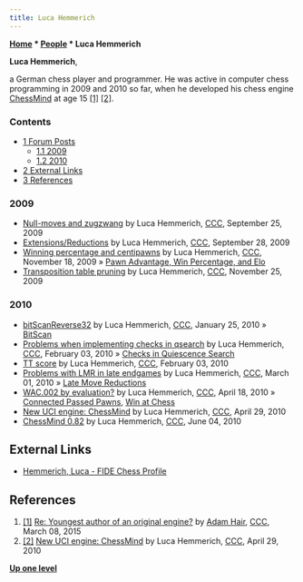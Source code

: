 ```yaml
---
title: Luca Hemmerich
---
```

**[Home](Home "Home") \* [People](People "People") \* Luca Hemmerich**


**Luca Hemmerich**,  

a German chess player and programmer. He was active in computer chess programming in 2009 and 2010 so far, when he developed his chess engine [ChessMind](ChessMind "ChessMind") at age 15 <a id="cite-note-1" href="#cite-ref-1">[1]</a> <a id="cite-note-2" href="#cite-ref-2">[2]</a>.



### Contents


* [1 Forum Posts](#forum-posts)
	+ [1.1 2009](#2009)
	+ [1.2 2010](#2010)
* [2 External Links](#external-links)
* [3 References](#references)






### 2009


* [Null-moves and zugzwang](http://www.talkchess.com/forum/viewtopic.php?t=29873) by Luca Hemmerich, [CCC](CCC "CCC"), September 25, 2009
* [Extensions/Reductions](http://www.talkchess.com/forum/viewtopic.php?t=29905) by Luca Hemmerich, [CCC](CCC "CCC"), September 28, 2009
* [Winning percentage and centipawns](http://www.talkchess.com/forum/viewtopic.php?t=30695) by Luca Hemmerich, [CCC](CCC "CCC"), November 18, 2009 » [Pawn Advantage, Win Percentage, and Elo](Pawn_Advantage,_Win_Percentage,_and_Elo "Pawn Advantage, Win Percentage, and Elo")
* [Transposition table pruning](http://www.talkchess.com/forum/viewtopic.php?topic_view=threads&p=305218) by Luca Hemmerich, [CCC](CCC "CCC"), November 25, 2009


### 2010


* [bitScanReverse32](http://talkchess.com/forum/viewtopic.php?t=32046) by Luca Hemmerich, [CCC](CCC "CCC"), January 25, 2010 » [BitScan](BitScan "BitScan")
* [Problems when implementing checks in qsearch](http://talkchess.com/forum/viewtopic.php?t=32345) by Luca Hemmerich, [CCC](CCC "CCC"), February 03, 2010 » [Checks in Quiescence Search](Quiescence_Search#Checks "Quiescence Search")
* [TT score](http://talkchess.com/forum/viewtopic.php?t=32348) by Luca Hemmerich, [CCC](CCC "CCC"), February 03, 2010
* [Problems with LMR in late endgames](http://talkchess.com/forum/viewtopic.php?t=32984) by Luca Hemmerich, [CCC](CCC "CCC"), March 01, 2010 » [Late Move Reductions](Late_Move_Reductions "Late Move Reductions")
* [WAC.002 by evaluation?](http://talkchess.com/forum/viewtopic.php?t=33868) by Luca Hemmerich, [CCC](CCC "CCC"), April 18, 2010 » [Connected Passed Pawns](Connected_Passed_Pawns "Connected Passed Pawns"), [Win at Chess](Win_at_Chess "Win at Chess")
* [New UCI engine: ChessMind](http://talkchess.com/forum/viewtopic.php?t=34066) by Luca Hemmerich, [CCC](CCC "CCC"), April 29, 2010
* [ChessMind 0.82](http://talkchess.com/forum/viewtopic.php?t=34711) by Luca Hemmerich, [CCC](CCC "CCC"), June 04, 2010


## External Links


* [Hemmerich, Luca - FIDE Chess Profile](http://ratings.fide.com/card.phtml?event=12918890)


## References


1. <a id="cite-ref-1" href="#cite-note-1">[1]</a> [Re: Youngest author of an original engine?](http://www.talkchess.com/forum/viewtopic.php?t=55596&start=1) by [Adam Hair](Adam_Hair "Adam Hair"), [CCC](CCC "CCC"), March 08, 2015
2. <a id="cite-ref-2" href="#cite-note-2">[2]</a> [New UCI engine: ChessMind](http://talkchess.com/forum/viewtopic.php?t=34066) by Luca Hemmerich, [CCC](CCC "CCC"), April 29, 2010

**[Up one level](People "People")**







 
